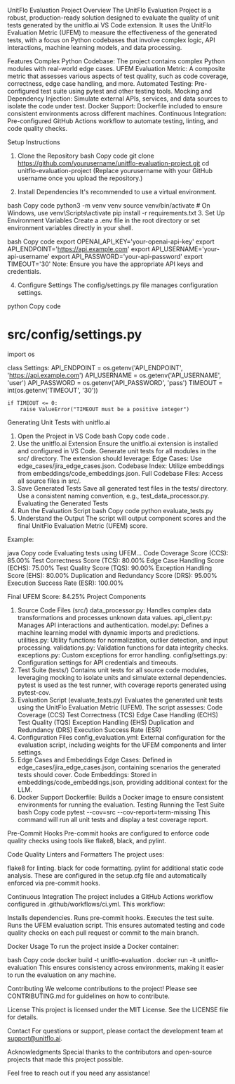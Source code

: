 UnitFlo Evaluation Project
Overview
The UnitFlo Evaluation Project is a robust, production-ready solution designed to evaluate the quality of unit tests generated by the unitflo.ai VS Code extension. It uses the UnitFlo Evaluation Metric (UFEM) to measure the effectiveness of the generated tests, with a focus on Python codebases that involve complex logic, API interactions, machine learning models, and data processing.

Features
Complex Python Codebase: The project contains complex Python modules with real-world edge cases.
UFEM Evaluation Metric: A composite metric that assesses various aspects of test quality, such as code coverage, correctness, edge case handling, and more.
Automated Testing: Pre-configured test suite using pytest and other testing tools.
Mocking and Dependency Injection: Simulate external APIs, services, and data sources to isolate the code under test.
Docker Support: Dockerfile included to ensure consistent environments across different machines.
Continuous Integration: Pre-configured GitHub Actions workflow to automate testing, linting, and code quality checks.

Setup Instructions
1. Clone the Repository
bash
Copy code
git clone https://github.com/yourusername/unitflo-evaluation-project.git
cd unitflo-evaluation-project
(Replace yourusername with your GitHub username once you upload the repository.)

2. Install Dependencies
It's recommended to use a virtual environment.

bash
Copy code
python3 -m venv venv
source venv/bin/activate  # On Windows, use venv\Scripts\activate
pip install -r requirements.txt
3. Set Up Environment Variables
Create a .env file in the root directory or set environment variables directly in your shell.

bash
Copy code
export OPENAI_API_KEY='your-openai-api-key'
export API_ENDPOINT='https://api.example.com'
export API_USERNAME='your-api-username'
export API_PASSWORD='your-api-password'
export TIMEOUT='30'
Note: Ensure you have the appropriate API keys and credentials.

4. Configure Settings
The config/settings.py file manages configuration settings.

python
Copy code
# src/config/settings.py
import os

class Settings:
    API_ENDPOINT = os.getenv('API_ENDPOINT', 'https://api.example.com')
    API_USERNAME = os.getenv('API_USERNAME', 'user')
    API_PASSWORD = os.getenv('API_PASSWORD', 'pass')
    TIMEOUT = int(os.getenv('TIMEOUT', '30'))

    if TIMEOUT <= 0:
        raise ValueError("TIMEOUT must be a positive integer")
Generating Unit Tests with unitflo.ai
1. Open the Project in VS Code
bash
Copy code
code .
2. Use the unitflo.ai Extension
Ensure the unitflo.ai extension is installed and configured in VS Code.
Generate unit tests for all modules in the src/ directory.
The extension should leverage:
Edge Cases: Use edge_cases/jira_edge_cases.json.
Codebase Index: Utilize embeddings from embeddings/code_embeddings.json.
Full Codebase Files: Access all source files in src/.
3. Save Generated Tests
Save all generated test files in the tests/ directory.
Use a consistent naming convention, e.g., test_data_processor.py.
Evaluating the Generated Tests
1. Run the Evaluation Script
bash
Copy code
python evaluate_tests.py
2. Understand the Output
The script will output component scores and the final UnitFlo Evaluation Metric (UFEM) score.

Example:

java
Copy code
Evaluating tests using UFEM...
Code Coverage Score (CCS): 85.00%
Test Correctness Score (TCS): 80.00%
Edge Case Handling Score (ECHS): 75.00%
Test Quality Score (TQS): 90.00%
Exception Handling Score (EHS): 80.00%
Duplication and Redundancy Score (DRS): 95.00%
Execution Success Rate (ESR): 100.00%

Final UFEM Score: 84.25%
Project Components
1. Source Code Files (src/)
data_processor.py: Handles complex data transformations and processes unknown data values.
api_client.py: Manages API interactions and authentication.
model.py: Defines a machine learning model with dynamic imports and predictions.
utilities.py: Utility functions for normalization, outlier detection, and input processing.
validations.py: Validation functions for data integrity checks.
exceptions.py: Custom exceptions for error handling.
config/settings.py: Configuration settings for API credentials and timeouts.
2. Test Suite (tests/)
Contains unit tests for all source code modules, leveraging mocking to isolate units and simulate external dependencies.
pytest is used as the test runner, with coverage reports generated using pytest-cov.
3. Evaluation Script (evaluate_tests.py)
Evaluates the generated unit tests using the UnitFlo Evaluation Metric (UFEM).
The script assesses:
Code Coverage (CCS)
Test Correctness (TCS)
Edge Case Handling (ECHS)
Test Quality (TQS)
Exception Handling (EHS)
Duplication and Redundancy (DRS)
Execution Success Rate (ESR)
4. Configuration Files
config_evaluation.yml: External configuration for the evaluation script, including weights for the UFEM components and linter settings.
5. Edge Cases and Embeddings
Edge Cases: Defined in edge_cases/jira_edge_cases.json, containing scenarios the generated tests should cover.
Code Embeddings: Stored in embeddings/code_embeddings.json, providing additional context for the LLM.
6. Docker Support
Dockerfile: Builds a Docker image to ensure consistent environments for running the evaluation.
Testing
Running the Test Suite
bash
Copy code
pytest --cov=src --cov-report=term-missing
This command will run all unit tests and display a test coverage report.

Pre-Commit Hooks
Pre-commit hooks are configured to enforce code quality checks using tools like flake8, black, and pylint.

Code Quality
Linters and Formatters
The project uses:

flake8 for linting.
black for code formatting.
pylint for additional static code analysis.
These are configured in the setup.cfg file and automatically enforced via pre-commit hooks.

Continuous Integration
The project includes a GitHub Actions workflow configured in .github/workflows/ci.yml. This workflow:

Installs dependencies.
Runs pre-commit hooks.
Executes the test suite.
Runs the UFEM evaluation script.
This ensures automated testing and code quality checks on each pull request or commit to the main branch.

Docker Usage
To run the project inside a Docker container:

bash
Copy code
docker build -t unitflo-evaluation .
docker run -it unitflo-evaluation
This ensures consistency across environments, making it easier to run the evaluation on any machine.

Contributing
We welcome contributions to the project! Please see CONTRIBUTING.md for guidelines on how to contribute.

License
This project is licensed under the MIT License. See the LICENSE file for details.

Contact
For questions or support, please contact the development team at support@unitflo.ai.

Acknowledgments
Special thanks to the contributors and open-source projects that made this project possible.

Feel free to reach out if you need any assistance!